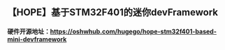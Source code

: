 ## 【HOPE】基于STM32F401的迷你devFramework
#### 硬件开源地址：https://oshwhub.com/hugego/hope-stm32f401-based-mini-devframework
